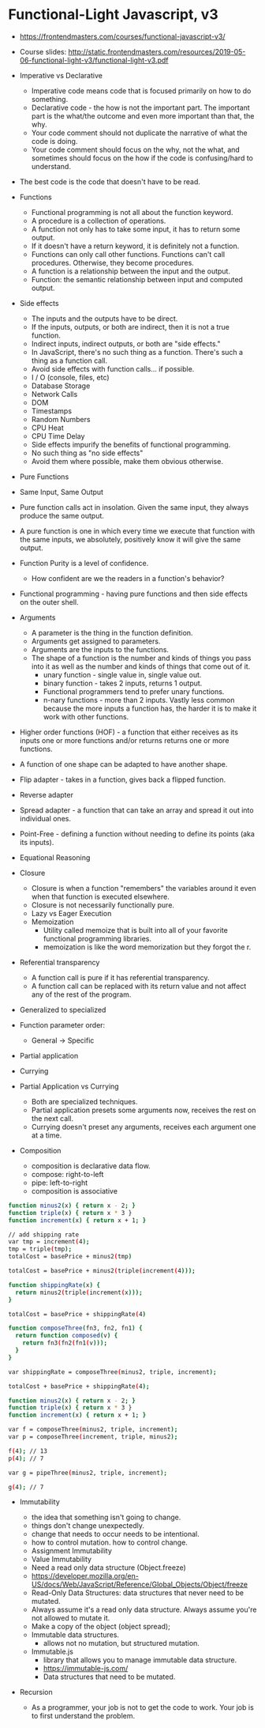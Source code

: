 # Functional-Light Javascript, v3

* <https://frontendmasters.com/courses/functional-javascript-v3/>
* Course slides: <http://static.frontendmasters.com/resources/2019-05-06-functional-light-v3/functional-light-v3.pdf>
* Imperative vs Declarative
  * Imperative code means code that is focused primarily on how to do something.
  * Declarative code - the how is not the important part. The important part is the what/the outcome and even more important than that, the why.
  * Your code comment should not duplicate the narrative of what the code is doing.
  * Your code comment should focus on the why, not the what, and sometimes should focus on the how if the code is confusing/hard to understand.
* The best code is the code that doesn't have to be read.
* Functions
  * Functional programming is not all about the function keyword.
  * A procedure is a collection of operations.
  * A function not only has to take some input, it has to return some output.
  * If it doesn't have a return keyword, it is definitely not a function.
  * Functions can only call other functions. Functions can't call procedures. Otherwise, they become procedures.
  * A function is a relationship between the input and the output.
  * Function: the semantic relationship between input and computed output.
* Side effects
  * The inputs and the outputs have to be direct.
  * If the inputs, outputs, or both are indirect, then it is not a true function.
  * Indirect inputs, indirect outputs, or both are "side effects."
  * In JavaScript, there's no such thing as a function. There's such a thing as a function call.
  * Avoid side effects with function calls... if possible.
  * I / O (console, files, etc)
  * Database Storage
  * Network Calls
  * DOM
  * Timestamps
  * Random Numbers
  * CPU Heat
  * CPU Time Delay
  * Side effects impurify the benefits of functional programming.
  * No such thing as "no side effects"
  * Avoid them where possible, make them obvious otherwise.
* Pure Functions
* Same Input, Same Output
* Pure function calls act in insolation. Given the same input, they always produce the same output.
* A pure function is one in which every time we execute that function with the same inputs, we absolutely, positively know it will give the same output.
* Function Purity is a level of confidence.
  * How confident are we the readers in a function's behavior?
* Functional programming - having pure functions and then side effects on the outer shell.
* Arguments
  * A parameter is the thing in the function definition.
  * Arguments get assigned to parameters.
  * Arguments are the inputs to the functions.
  * The shape of a function is the number and kinds of things you pass into it as well as the number and kinds of things that come out of it.
    * unary function - single value in, single value out.
    * binary function - takes 2 inputs, returns 1 output.
    * Functional programmers tend to prefer unary functions.
    * n-nary functions - more than 2 inputs. Vastly less common because the more inputs a function has, the harder it is to make it work with other functions.
* Higher order functions (HOF) - a function that either receives as its inputs one or more functions and/or returns returns one or more functions.
* A function of one shape can be adapted to have another shape.
* Flip adapter - takes in a function, gives back a flipped function.
* Reverse adapter
* Spread adapter - a function that can take an array and spread it out into individual ones.
* Point-Free - defining a function without needing to define its points (aka its inputs).
* Equational Reasoning
* Closure
  * Closure is when a function "remembers" the variables around it even when that function is executed elsewhere.
  * Closure is not necessarily functionally pure.
  * Lazy vs Eager Execution
  * Memoization
    * Utility called memoize that is built into all of your favorite functional programming libraries.
    * memoization is like the word memorization but they forgot the r.
* Referential transparency
  * A function call is pure if it has referential transparency.
  * A function call can be replaced with its return value and not affect any of the rest of the program.
* Generalized to specialized
* Function parameter order:
  * General -> Specific
* Partial application
* Currying
* Partial Application vs Currying
  * Both are specialized techniques.
  * Partial application presets some arguments now, receives the rest on the next call.
  * Currying doesn't preset any arguments, receives each argument one at a time.

* Composition
  * composition is declarative data flow.
  * compose: right-to-left
  * pipe: left-to-right
  * composition is associative

```bash
function minus2(x) { return x - 2; }
function triple(x) { return x * 3 }
function increment(x) { return x + 1; }

// add shipping rate
var tmp = increment(4);
tmp = triple(tmp);
totalCost = basePrice + minus2(tmp)
```

```bash
totalCost = basePrice + minus2(triple(increment(4)));
```

```bash
function shippingRate(x) {
  return minus2(triple(increment(x)));
}

totalCost = basePrice + shippingRate(4)
```

```bash
function composeThree(fn3, fn2, fn1) {
  return function composed(v) {
    return fn3(fn2(fn1(v)));
  }
}
```

```bash
var shippingRate = composeThree(minus2, triple, increment);

totalCost + basePrice + shippingRate(4);
```

```bash
function minus2(x) { return x - 2; }
function triple(x) { return x * 3 }
function increment(x) { return x + 1; }

var f = composeThree(minus2, triple, increment);
var p = composeThree(increment, triple, minus2);

f(4); // 13
p(4); // 7

var g = pipeThree(minus2, triple, increment);

g(4); // 7
```

* Immutability
  * the idea that something isn't going to change.
  * things don't change unexpectedly.
  * change that needs to occur needs to be intentional.
  * how to control mutation. how to control change.
  * Assignment Immutability
  * Value Immutability
  * Need a read only data structure (Object.freeze)
  * <https://developer.mozilla.org/en-US/docs/Web/JavaScript/Reference/Global_Objects/Object/freeze>
  * Read-Only Data Structures: data structures that never need to be mutated.
  * Always assume it's a read only data structure. Always assume you're not allowed to mutate it.
  * Make a copy of the object (object spread);
  * Immutable data structures.
    * allows not no mutation, but structured mutation.
  * Immutable.js
    * library that allows you to manage immutable data structure.
    * <https://immutable-js.com/>
    * Data structures that need to be mutated.

* Recursion
  * As a programmer, your job is not to get the code to work. Your job is to first understand the problem.


